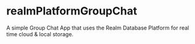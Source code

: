 # realmPlatformGroupChat
A simple Group Chat App that uses the Realm Database Platform for real time cloud &amp; local storage.

